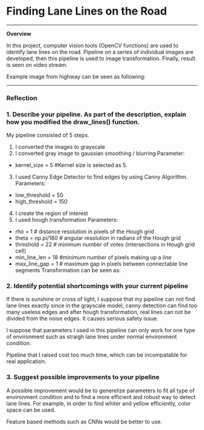 # **Finding Lane Lines on the Road** 

---

**Overview**

In this project, computer vision tools (OpenCV functions) are used to identify lane lines on the road. Pipeline on a series of individual images are developed, then this pipeline is used to image transformation. Finally, result is seen on video stream.

Example image from highway can be seen as following:

[image1]: ./test_images/solidWhiteRight.jpg

---

### Reflection

### 1. Describe your pipeline. As part of the description, explain how you modified the draw_lines() function.

My pipeline consisted of 5 steps. 

1) I converted the images to grayscale
2) I converted gray image to gaussian smoothing / blurring
Parameter:
- kernel_size = 5 #Kernel size is selected as 5.
3) I used Canny Edge Detector to find edges by using Canny Algorithm.
Parameters: 
- low_threshold = 50
- high_threshold = 150
4) I create the region of interest
5) I used hough transformation
Parameters:
- rho = 1 # distance resolution in pixels of the Hough grid
- theta = np.pi/180 # angular resolution in radians of the Hough grid
- threshold = 22     # minimum number of votes (intersections in Hough grid cell)
- min_line_len = 18 #minimum number of pixels making up a line
- max_line_gap = 1    # maximum gap in pixels between connectable line segments
Transformation can be seen as:

[image2]: ./img/img/original.jpg
[image3]: ./img/img/canny.jpg
[image4]: ./img/img/gray.jpg
[image5]: ./img/img/finaloutput.jpg

### 2. Identify potential shortcomings with your current pipeline

If there is sunshine or cross of light, I suppose that  my pipeline can not find lane lines exactly since in the grayscale model, canny detection can find too many useless edges and after hough transformation, real lines can not be divided from the noise edges. It causes serious safety issue.

I suppose that parameters I used in this pipeline can only work for one type of environment such as straigh lane lines under normal environment condition.

Pipeline that I raised cost too much time, which can be incompatable for real application.

### 3. Suggest possible improvements to your pipeline

A possible improvement would be to generelize parameters to fit all type of environment condition and to find a more efficient and robust way to detect lane lines. For example, in order to find whiter and yellow efficiently, color space can be used.

Feature based methods such as CNNs would be better to use.